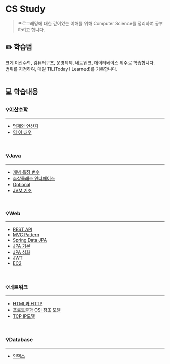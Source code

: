 # CS Study
> 프로그래밍에 대한 깊이있는 이해를 위해 Computer Science를 정리하여 공부하려고 합니다.

## ✏️ 학습법
크게 이산수학, 컴퓨터구조, 운영체제, 네트워크, 데이터베이스 위주로 학습합니다. <br/>
범위를 지정하여, 매일 TIL(Today I Learned)를 기록합니다.<br/>
<br/>

## 💻 학습내용

### 💡[이산수학](이산수학/README.md)
---
- [명제와 연산자](이산수학/01_명제와연산자.md)
- [역 이 대우](이산수학/02_역_이_대우.md)
<br/>

### 💡Java
---
- [개념 특징 변수](Java/개념_특징_변수.md)
- [추상클래스 인터페이스](Java/추상클래스_인터페이스.md)
- [Optional](Java/Optional.md)
- [JVM 기초](Java/JVM_기초.md)
<br/>

### 💡Web
---
- [REST API](web/REST_API.md)
- [MVC Pattern](web/MVC_pattern.md)
- [Spring Data JPA](web/Spring_Data_JPA.md)
- [JPA 기본](web/JPA_기본.md)
- [JPA 심화](web/JPA_심화.md)
- [JWT](web/JWT.md)
- [EC2](web/EC2.md)
<br/>

### 💡네트워크
---
- [HTML과 HTTP](네트워크/HTML과_HTTP.md)
- [프로토콜과 OSI 참조 모델](네트워크/프로토콜과OSI참조모델.md)
- [TCP IP모델](네트워크/TCP_IP모델.md)
<br/>


### 💡Database
---
- [인덱스](Database/인덱스.md)
